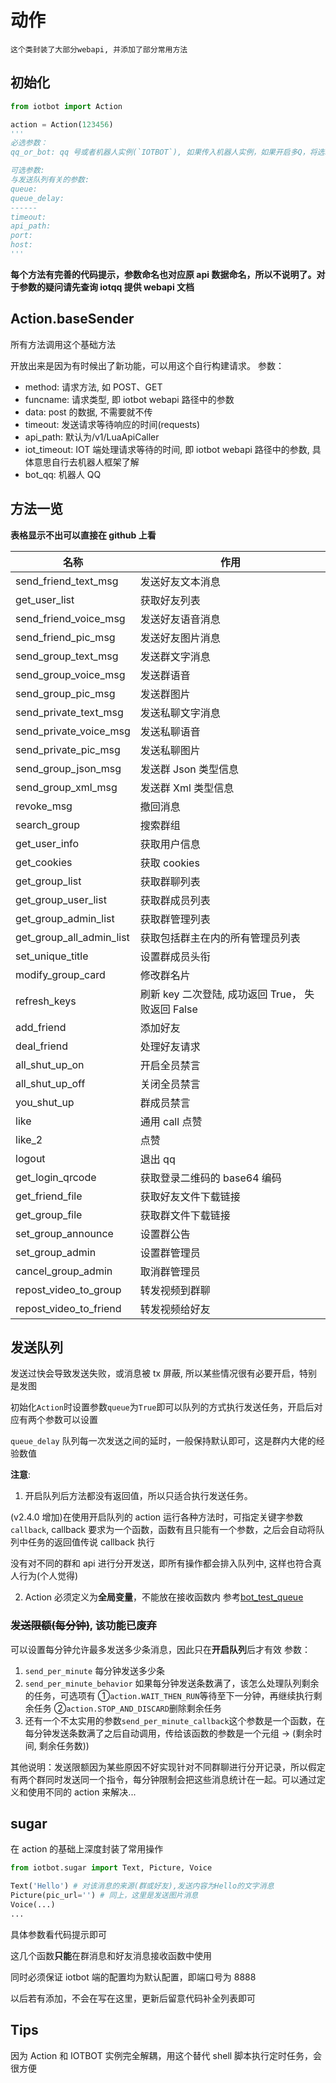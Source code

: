 # 动作

```
这个类封装了大部分webapi, 并添加了部分常用方法
```

## 初始化

```python
from iotbot import Action

action = Action(123456)
'''
必选参数：
qq_or_bot: qq 号或者机器人实例(`IOTBOT`), 如果传入机器人实例，如果开启多Q，将选取第一个 QQ

可选参数:
与发送队列有关的参数:
queue:
queue_delay:
------
timeout:
api_path:
port:
host:
'''
```

**每个方法有完善的代码提示，参数命名也对应原 api 数据命名，所以不说明了。对于参数的疑问请先查询 iotqq 提供 webapi 文档**

## Action.baseSender

所有方法调用这个基础方法

开放出来是因为有时候出了新功能，可以用这个自行构建请求。
参数：

- method: 请求方法, 如 POST、GET
- funcname: 请求类型, 即 iotbot webapi 路径中的参数
- data: post 的数据, 不需要就不传
- timeout: 发送请求等待响应的时间(requests)
- api_path: 默认为/v1/LuaApiCaller
- iot_timeout: IOT 端处理请求等待的时间, 即 iotbot webapi 路径中的参数, 具体意思自行去机器人框架了解
- bot_qq: 机器人 QQ

## 方法一览

**表格显示不出可以直接在 github 上看**

| 名称                     | 作用                                              |
| ------------------------ | ------------------------------------------------- |
| send_friend_text_msg     | 发送好友文本消息                                  |
| get_user_list            | 获取好友列表                                      |
| send_friend_voice_msg    | 发送好友语音消息                                  |
| send_friend_pic_msg      | 发送好友图片消息                                  |
| send_group_text_msg      | 发送群文字消息                                    |
| send_group_voice_msg     | 发送群语音                                        |
| send_group_pic_msg       | 发送群图片                                        |
| send_private_text_msg    | 发送私聊文字消息                                  |
| send_private_voice_msg   | 发送私聊语音                                      |
| send_private_pic_msg     | 发送私聊图片                                      |
| send_group_json_msg      | 发送群 Json 类型信息                              |
| send_group_xml_msg       | 发送群 Xml 类型信息                               |
| revoke_msg               | 撤回消息                                          |
| search_group             | 搜索群组                                          |
| get_user_info            | 获取用户信息                                      |
| get_cookies              | 获取 cookies                                      |
| get_group_list           | 获取群聊列表                                      |
| get_group_user_list      | 获取群成员列表                                    |
| get_group_admin_list     | 获取群管理列表                                    |
| get_group_all_admin_list | 获取包括群主在内的所有管理员列表                  |
| set_unique_title         | 设置群成员头衔                                    |
| modify_group_card        | 修改群名片                                        |
| refresh_keys             | 刷新 key 二次登陆, 成功返回 True， 失败返回 False |
| add_friend               | 添加好友                                          |
| deal_friend              | 处理好友请求                                      |
| all_shut_up_on           | 开启全员禁言                                      |
| all_shut_up_off          | 关闭全员禁言                                      |
| you_shut_up              | 群成员禁言                                        |
| like                     | 通用 call 点赞                                    |
| like_2                   | 点赞                                              |
| logout                   | 退出 qq                                           |
| get_login_qrcode         | 获取登录二维码的 base64 编码                      |
| get_friend_file          | 获取好友文件下载链接                              |
| get_group_file           | 获取群文件下载链接                                |
| set_group_announce       | 设置群公告                                        |
| set_group_admin          | 设置群管理员                                      |
| cancel_group_admin       | 取消群管理员                                      |
| repost_video_to_group    | 转发视频到群聊                                    |
| repost_video_to_friend   | 转发视频给好友                                    |

## 发送队列

发送过快会导致发送失败，或消息被 tx 屏蔽, 所以某些情况很有必要开启，特别是发图

初始化`Action`时设置参数`queue`为`True`即可以队列的方式执行发送任务，开启后对应有两个参数可以设置

`queue_delay` 队列每一次发送之间的延时，一般保持默认即可，这是群内大佬的经验数值

**注意**:

1. 开启队列后方法都没有返回值，所以只适合执行发送任务。

(v2.4.0 增加)在使用开启队列的 action 运行各种方法时，可指定关键字参数`callback`,
callback 要求为一个函数，函数有且只能有一个参数，之后会自动将队列中任务的返回值传说 callback 执行

没有对不同的群和 api 进行分开发送，即所有操作都会排入队列中, 这样也符合真人行为(个人觉得)

2. Action 必须定义为**全局变量**，不能放在接收函数内
   参考[bot_test_queue](https://github.com/XiyaoWong/python-iotbot/blob/master/sample/plugins/bot_test_queue.py)

### ~~发送限额(每分钟)~~, 该功能已废弃

可以设置每分钟允许最多发送多少条消息，因此只在**开启队列**后才有效
参数：

1. `send_per_minute` 每分钟发送多少条
2. `send_per_minute_behavior` 如果每分钟发送条数满了，该怎么处理队列剩余的任务，可选项有 ①`action.WAIT_THEN_RUN`等待至下一分钟，再继续执行剩余任务 ②`action.STOP_AND_DISCARD`删除剩余任务
3. 还有一个不太实用的参数`send_per_minute_callback`这个参数是一个函数，在每分钟发送条数满了之后自动调用，传给该函数的参数是一个元组 -> (剩余时间, 剩余任务数))

其他说明：发送限额因为某些原因不好实现针对不同群聊进行分开记录，所以假定有两个群同时发送同一个指令，每分钟限制会把这些消息统计在一起。可以通过定义和使用不同的 action 来解决...

## sugar

在 action 的基础上深度封装了常用操作

```python
from iotbot.sugar import Text, Picture, Voice

Text('Hello') # 对该消息的来源(群或好友),发送内容为Hello的文字消息
Picture(pic_url='') # 同上，这里是发送图片消息
Voice(...)
...
```

具体参数看代码提示即可

这几个函数**只能**在群消息和好友消息接收函数中使用

同时必须保证 iotbot 端的配置均为默认配置，即端口号为 8888

以后若有添加，不会在写在这里，更新后留意代码补全列表即可

## Tips

因为 Action 和 IOTBOT 实例完全解耦，用这个替代 shell 脚本执行定时任务，会很方便
